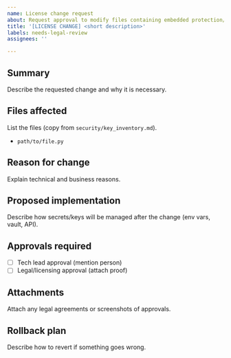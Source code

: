 ```yaml
---
name: License change request
about: Request approval to modify files containing embedded protection/license markers
title: '[LICENSE CHANGE] <short description>'
labels: needs-legal-review
assignees: ''

---
```


## Summary
Describe the requested change and why it is necessary.

## Files affected
List the files (copy from `security/key_inventory.md`).

- `path/to/file.py`

## Reason for change
Explain technical and business reasons.

## Proposed implementation
Describe how secrets/keys will be managed after the change (env vars, vault, API).

## Approvals required
- [ ] Tech lead approval (mention person)
- [ ] Legal/licensing approval (attach proof)

## Attachments
Attach any legal agreements or screenshots of approvals.

## Rollback plan
Describe how to revert if something goes wrong.
